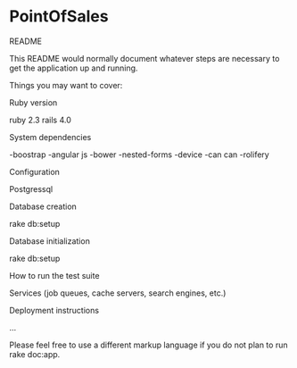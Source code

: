# PointOfSales
README

This README would normally document whatever steps are necessary to get the application up and running.

Things you may want to cover:

Ruby version

ruby 2.3
rails 4.0

System dependencies

-boostrap 
-angular js
-bower
-nested-forms
-device
-can can
-rolifery

Configuration

Postgressql

Database creation

rake db:setup

Database initialization

rake db:setup

How to run the test suite

Services (job queues, cache servers, search engines, etc.)

Deployment instructions

…

Please feel free to use a different markup language if you do not plan to run rake doc:app.
